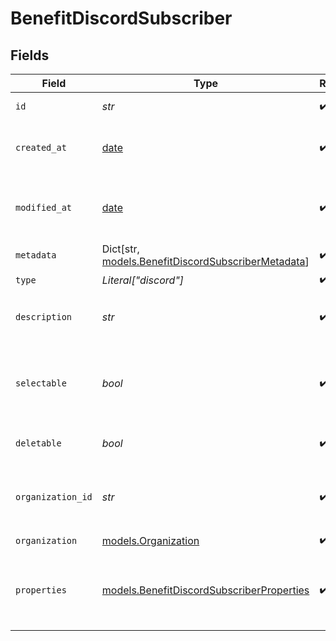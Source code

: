 # BenefitDiscordSubscriber


## Fields

| Field                                                                                               | Type                                                                                                | Required                                                                                            | Description                                                                                         |
| --------------------------------------------------------------------------------------------------- | --------------------------------------------------------------------------------------------------- | --------------------------------------------------------------------------------------------------- | --------------------------------------------------------------------------------------------------- |
| `id`                                                                                                | *str*                                                                                               | :heavy_check_mark:                                                                                  | The ID of the benefit.                                                                              |
| `created_at`                                                                                        | [date](https://docs.python.org/3/library/datetime.html#date-objects)                                | :heavy_check_mark:                                                                                  | Creation timestamp of the object.                                                                   |
| `modified_at`                                                                                       | [date](https://docs.python.org/3/library/datetime.html#date-objects)                                | :heavy_check_mark:                                                                                  | Last modification timestamp of the object.                                                          |
| `metadata`                                                                                          | Dict[str, [models.BenefitDiscordSubscriberMetadata](../models/benefitdiscordsubscribermetadata.md)] | :heavy_check_mark:                                                                                  | N/A                                                                                                 |
| `type`                                                                                              | *Literal["discord"]*                                                                                | :heavy_check_mark:                                                                                  | N/A                                                                                                 |
| `description`                                                                                       | *str*                                                                                               | :heavy_check_mark:                                                                                  | The description of the benefit.                                                                     |
| `selectable`                                                                                        | *bool*                                                                                              | :heavy_check_mark:                                                                                  | Whether the benefit is selectable when creating a product.                                          |
| `deletable`                                                                                         | *bool*                                                                                              | :heavy_check_mark:                                                                                  | Whether the benefit is deletable.                                                                   |
| `organization_id`                                                                                   | *str*                                                                                               | :heavy_check_mark:                                                                                  | The ID of the organization owning the benefit.                                                      |
| `organization`                                                                                      | [models.Organization](../models/organization.md)                                                    | :heavy_check_mark:                                                                                  | N/A                                                                                                 |
| `properties`                                                                                        | [models.BenefitDiscordSubscriberProperties](../models/benefitdiscordsubscriberproperties.md)        | :heavy_check_mark:                                                                                  | Properties available to subscribers for a benefit of type `discord`.                                |